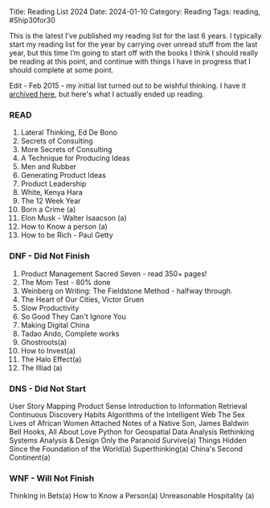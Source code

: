 Title: Reading List 2024
Date: 2024-01-10
Category: Reading
Tags: reading, #Ship30for30

This is the latest I’ve published my reading list for the last 6 years. I typically start my reading list for the year by carrying over unread stuff from the last year, but this time I’m going to start off with the books I think I should really be reading at this point, and continue with things I have in progress that I should complete at some point.

Edit - Feb 2015 - my initial list turned out to be wishful thinking. I have it [archived here](https://chunnodu.com/wishful-reading-list-2024.html), but here's what I actually ended up reading.

### READ

1. Lateral Thinking, Ed De Bono
2. Secrets of Consulting
3. More Secrets of Consulting
4. A Technique for Producing Ideas
5. Men and Rubber
6. Generating Product Ideas
7. Product Leadership
8. White, Kenya Hara
9. The 12 Week Year 
10. Born a Crime (a)
11. Elon Musk - Walter Isaacson (a)
12. How to Know a person (a)
13. How to be Rich - Paul Getty


### DNF - Did Not Finish

1. Product Management Sacred Seven - read 350+ pages!
2. The Mom Test - 80% done
3. Weinberg on Writing: The Fieldstone Method - halfway through.
4. The Heart of Our Cities, Victor Gruen
5. Slow Productivity
6. So Good They Can't Ignore You
7. Making Digital China
8. Tadao Ando, Complete works
9. Ghostroots(a)
10. How to Invest(a)
11. The Halo Effect(a)
12. The Illiad (a)

### DNS - Did Not Start

User Story Mapping
Product Sense
Introduction to Information Retrieval
Continuous Discovery Habits
Algorithms of the Intelligent Web
The Sex Lives of African Women
Attached
Notes of a Native Son, James Baldwin
Bell Hooks, All About Love
Python for Geospatial Data Analysis
Rethinking Systems Analysis & Design
Only the Paranoid Survive(a)
Things Hidden Since the Foundation of the World(a)
Superthinking(a)
China's Second Continent(a)



### WNF - Will Not Finish

Thinking in Bets(a)
How to Know a Person(a)
Unreasonable Hospitality (a)